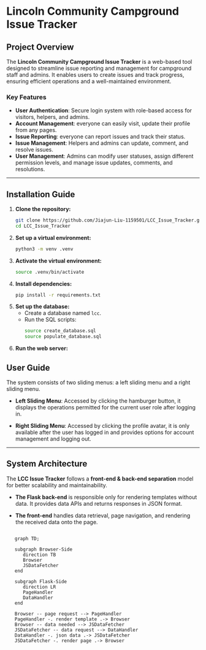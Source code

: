 # Lincoln Community Campground Issue Tracker

## Project Overview

The **Lincoln Community Campground Issue Tracker** is a web-based tool designed to streamline issue reporting and management for campground staff and admins. It enables users to create issues and track progress, ensuring efficient operations and a well-maintained environment.

### Key Features

- **User Authentication**: Secure login system with role-based access for visitors, helpers, and admins.
- **Account Management**: everyone can easily visit, update their profile from any pages. 
- **Issue Reporting**: everyone can report issues and track their status.
- **Issue Management**: Helpers and admins can update, comment, and resolve issues.
- **User Management**: Admins can modify user statuses, assign different permission levels, and manage issue updates, comments, and resolutions.

---

## Installation Guide

1. **Clone the repository:**
   ```sh
   git clone https://github.com/Jiajun-Liu-1159501/LCC_Issue_Tracker.git
   cd LCC_Issue_Tracker
   ```
2. **Set up a virtual environment:**
   ```sh
   python3 -m venv .venv
   ```
3. **Activate the virtual environment:**
   ```sh
   source .venv/bin/activate
   ```
4. **Install dependencies:**
   ```sh
   pip install -r requirements.txt
   ```
5. **Set up the database:**
   - Create a database named `lcc`.
   - Run the SQL scripts:
     ```sh
     source create_database.sql
     source populate_database.sql
     ```
6. **Run the web server:**

## User Guide

The system consists of two sliding menus: a left sliding menu and a right sliding menu.
	
   -	**Left Sliding Menu**: Accessed by clicking the hamburger button, it displays the operations permitted for the current user role after logging in.
	
   -	**Right Sliding Menu**: Accessed by clicking the profile avatar, it is only available after the user has logged in and provides options for account management and logging out.

---

## System Architecture

The **LCC Issue Tracker** follows a **front-end & back-end separation** model for better scalability and maintainability.

   - **The Flask back-end** is responsible only for rendering templates without data. It provides data APIs and returns responses in JSON format.
	
   - **The front-end** handles data retrieval, page navigation, and rendering the received data onto the page.
  
```mermaid

   graph TD;

   subgraph Browser-Side
      direction TB
      Browser
      JSDataFetcher
   end

   subgraph Flask-Side
      direction LR
      PageHandler
      DataHandler
   end

   Browser -- page request --> PageHandler
   PageHandler -. render template .-> Browser
   Browser -- data needed --> JSDataFetcher
   JSDataFetcher -- data request --> DataHandler
   DataHandler -. json data .-> JSDataFetcher
   JSDataFetcher -. render page .-> Browser

```